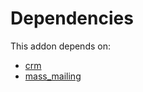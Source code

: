 # Dependencies

This addon depends on:

- [crm](https://github.com/bringout/oca-ocb-crm/tree/e1a65339b7c7a28040a72ff2de3a7891f54e21c9/odoo-bringout-oca-ocb-crm)
- [mass_mailing](https://github.com/bringout/oca-ocb-mail/tree/dba59fd2db10fc6a6fa1b0d807bf3edad793f7c3/odoo-bringout-oca-ocb-mass_mailing)
